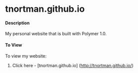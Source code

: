 # tnortman.github.io
#### Description
My personal website that is built with Polymer 1.0.

#### To View
To view my website:
  1. Click here - [tnortman.github.io] (http://tnortman.github.io/) 

